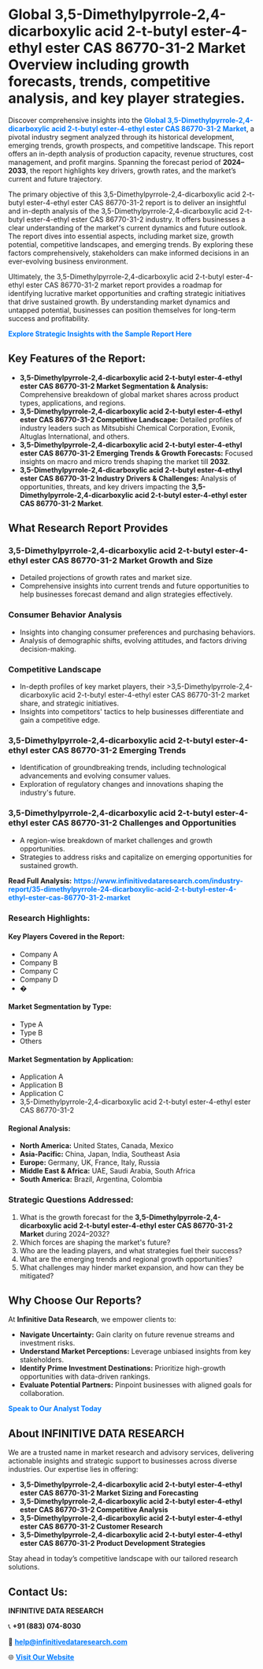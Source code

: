 <h1>Global 3,5-Dimethylpyrrole-2,4-dicarboxylic acid 2-t-butyl ester-4-ethyl ester CAS 86770-31-2 Market Overview including growth forecasts, trends, competitive analysis, and key player strategies.</h1>
<p>
Discover comprehensive insights into the 
<a href="https://www.infinitivedataresearch.com/industry-report/35-dimethylpyrrole-24-dicarboxylic-acid-2-t-butyl-ester-4-ethyl-ester-cas-86770-31-2-market" rel="dofollow" style="color: #007BFF; text-decoration: none;"><strong>Global 3,5-Dimethylpyrrole-2,4-dicarboxylic acid 2-t-butyl ester-4-ethyl ester CAS 86770-31-2 Market</strong></a>, a pivotal industry segment analyzed through its historical development, emerging trends, growth prospects, and competitive landscape. This report offers an in-depth analysis of production capacity, revenue structures, cost management, and profit margins. Spanning the forecast period of <strong>2024–2033</strong>, the report highlights key drivers, growth rates, and the market’s current and future trajectory.
</p>
<p>
The primary objective of this 3,5-Dimethylpyrrole-2,4-dicarboxylic acid 2-t-butyl ester-4-ethyl ester CAS 86770-31-2 report is to deliver an insightful and in-depth analysis of the 3,5-Dimethylpyrrole-2,4-dicarboxylic acid 2-t-butyl ester-4-ethyl ester CAS 86770-31-2 industry. It offers businesses a clear understanding of the market's current dynamics and future outlook. The report dives into essential aspects, including market size, growth potential, competitive landscapes, and emerging trends. By exploring these factors comprehensively, stakeholders can make informed decisions in an ever-evolving business environment.
</p>
<p>
Ultimately, the 3,5-Dimethylpyrrole-2,4-dicarboxylic acid 2-t-butyl ester-4-ethyl ester CAS 86770-31-2 market report provides a roadmap for identifying lucrative market opportunities and crafting strategic initiatives that drive sustained growth. By understanding market dynamics and untapped potential, businesses can position themselves for long-term success and profitability.
</p>
<p>
<a href="https://www.infinitivedataresearch.com/request-sample/reportId=112584" style="color: #007BFF; text-decoration: none;"><strong>Explore Strategic Insights with the Sample Report Here</strong></a>
</p>

<h2>Key Features of the Report:</h2>
<ul>
<li><strong>3,5-Dimethylpyrrole-2,4-dicarboxylic acid 2-t-butyl ester-4-ethyl ester CAS 86770-31-2 Market Segmentation & Analysis:</strong> Comprehensive breakdown of global market shares across product types, applications, and regions.</li>
<li><strong>3,5-Dimethylpyrrole-2,4-dicarboxylic acid 2-t-butyl ester-4-ethyl ester CAS 86770-31-2 Competitive Landscape:</strong> Detailed profiles of industry leaders such as Mitsubishi Chemical Corporation, Evonik, Altuglas International, and others.</li>
<li><strong>3,5-Dimethylpyrrole-2,4-dicarboxylic acid 2-t-butyl ester-4-ethyl ester CAS 86770-31-2 Emerging Trends & Growth Forecasts:</strong> Focused insights on macro and micro trends shaping the market till <strong>2032</strong>.</li>
<li><strong>3,5-Dimethylpyrrole-2,4-dicarboxylic acid 2-t-butyl ester-4-ethyl ester CAS 86770-31-2 Industry Drivers & Challenges:</strong> Analysis of opportunities, threats, and key drivers impacting the <strong>3,5-Dimethylpyrrole-2,4-dicarboxylic acid 2-t-butyl ester-4-ethyl ester CAS 86770-31-2 Market</strong>.</li>
</ul>

<h2>What Research Report Provides</h2>
<h3>3,5-Dimethylpyrrole-2,4-dicarboxylic acid 2-t-butyl ester-4-ethyl ester CAS 86770-31-2 Market Growth and Size</h3>
<ul>
<li>Detailed projections of growth rates and market size.</li>
<li>Comprehensive insights into current trends and future opportunities to help businesses forecast demand and align strategies effectively.</li>
</ul>

<h3>Consumer Behavior Analysis</h3>
<ul>
<li>Insights into changing consumer preferences and purchasing behaviors.</li>
<li>Analysis of demographic shifts, evolving attitudes, and factors driving decision-making.</li>
</ul>

<h3>Competitive Landscape</h3>
<ul>
<li>In-depth profiles of key market players, their >3,5-Dimethylpyrrole-2,4-dicarboxylic acid 2-t-butyl ester-4-ethyl ester CAS 86770-31-2 market share, and strategic initiatives.</li>
<li>Insights into competitors' tactics to help businesses differentiate and gain a competitive edge.</li>
</ul>

<h3>3,5-Dimethylpyrrole-2,4-dicarboxylic acid 2-t-butyl ester-4-ethyl ester CAS 86770-31-2 Emerging Trends</h3>
<ul>
<li>Identification of groundbreaking trends, including technological advancements and evolving consumer values.</li>
<li>Exploration of regulatory changes and innovations shaping the industry's future.</li>
</ul>

<h3>3,5-Dimethylpyrrole-2,4-dicarboxylic acid 2-t-butyl ester-4-ethyl ester CAS 86770-31-2 Challenges and Opportunities</h3>
<ul>
<li>A region-wise breakdown of market challenges and growth opportunities.</li>
<li>Strategies to address risks and capitalize on emerging opportunities for sustained growth.</li>
</ul>
<p><strong>Read Full Analysis:</strong> <a href="https://www.infinitivedataresearch.com/industry-report/35-dimethylpyrrole-24-dicarboxylic-acid-2-t-butyl-ester-4-ethyl-ester-cas-86770-31-2-market" rel="dofollow" style="color: #007BFF; text-decoration: none;"><strong>https://www.infinitivedataresearch.com/industry-report/35-dimethylpyrrole-24-dicarboxylic-acid-2-t-butyl-ester-4-ethyl-ester-cas-86770-31-2-market</strong></a></p>
<h3>Research Highlights:</h3>
<h4>Key Players Covered in the Report:</h4>
<ul><li>Company A</li><li>Company B</li><li>Company C</li><li>Company D</li><li>�</li></ul>
<h4>Market Segmentation by Type:</h4>
<ul><li>Type A</li><li>Type B</li><li>Others</li></ul>
<h4>Market Segmentation by Application:</h4>
<ul><li>Application A</li><li>Application B</li><li>Application C</li><li>3,5-Dimethylpyrrole-2,4-dicarboxylic acid 2-t-butyl ester-4-ethyl ester CAS 86770-31-2</li></ul>

<h4>Regional Analysis:</h4>
<ul>
<li><strong>North America:</strong> United States, Canada, Mexico</li>
<li><strong>Asia-Pacific:</strong> China, Japan, India, Southeast Asia</li>
<li><strong>Europe:</strong> Germany, UK, France, Italy, Russia</li>
<li><strong>Middle East & Africa:</strong> UAE, Saudi Arabia, South Africa</li>
<li><strong>South America:</strong> Brazil, Argentina, Colombia</li>
</ul>

<h3>Strategic Questions Addressed:</h3>
<ol>
<li>What is the growth forecast for the <strong>3,5-Dimethylpyrrole-2,4-dicarboxylic acid 2-t-butyl ester-4-ethyl ester CAS 86770-31-2 Market</strong> during 2024–2032?</li>
<li>Which forces are shaping the market's future?</li>
<li>Who are the leading players, and what strategies fuel their success?</li>
<li>What are the emerging trends and regional growth opportunities?</li>
<li>What challenges may hinder market expansion, and how can they be mitigated?</li>
</ol>

<h2>Why Choose Our Reports?</h2>
<p>At <strong>Infinitive Data Research</strong>, we empower clients to:</p>
<ul>
<li><strong>Navigate Uncertainty:</strong> Gain clarity on future revenue streams and investment risks.</li>
<li><strong>Understand Market Perceptions:</strong> Leverage unbiased insights from key stakeholders.</li>
<li><strong>Identify Prime Investment Destinations:</strong> Prioritize high-growth opportunities with data-driven rankings.</li>
<li><strong>Evaluate Potential Partners:</strong> Pinpoint businesses with aligned goals for collaboration.</li>
</ul>
<p><a href="https://www.infinitivedataresearch.com/industry-report/35-dimethylpyrrole-24-dicarboxylic-acid-2-t-butyl-ester-4-ethyl-ester-cas-86770-31-2-market" rel="dofollow" style="color: #007BFF; text-decoration: none;"><strong>Speak to Our Analyst Today</strong></a></p>

<h2>About INFINITIVE DATA RESEARCH</h2>
<p>We are a trusted name in market research and advisory services, delivering actionable insights and strategic support to businesses across diverse industries. Our expertise lies in offering:</p>
<ul>
<li><strong>3,5-Dimethylpyrrole-2,4-dicarboxylic acid 2-t-butyl ester-4-ethyl ester CAS 86770-31-2 Market Sizing and Forecasting</strong></li>
<li><strong>3,5-Dimethylpyrrole-2,4-dicarboxylic acid 2-t-butyl ester-4-ethyl ester CAS 86770-31-2 Competitive Analysis</strong></li>
<li><strong>3,5-Dimethylpyrrole-2,4-dicarboxylic acid 2-t-butyl ester-4-ethyl ester CAS 86770-31-2 Customer Research</strong></li>
<li><strong>3,5-Dimethylpyrrole-2,4-dicarboxylic acid 2-t-butyl ester-4-ethyl ester CAS 86770-31-2 Product Development Strategies</strong></li>
</ul>
<p>Stay ahead in today’s competitive landscape with our tailored research solutions.</p>

<h2>Contact Us:</h2>
<p><strong>INFINITIVE DATA RESEARCH</strong></p>
<p>📞 <strong>+91 (883) 074-8030</strong></p>
<p>📧 <strong><a href="mailto:help@infinitivedataresearch.com" style="color: #007BFF;">help@infinitivedataresearch.com</a></strong></p>
<p>🌐 <strong><a href="https://www.infinitivedataresearch.com" rel="dofollow" style="color: #007BFF;">Visit Our Website</a></strong></p>